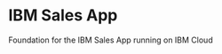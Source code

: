 IBM Sales App
================================================================================

Foundation for the IBM Sales App running on IBM Cloud
